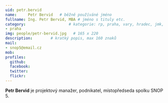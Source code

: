 ```yaml
---
uid: petr.bervid
name:     Petr Bervid  	# běžně používáné jméno
fullname: Ing. Petr Bervid, MBA	# jméno s tituly etc.
category:                 	# kategorie: rp, praha, vary, hradec, jmk, senat
- praha
img: people/petr-bervid.jpg   # 165 x 220
description:      	# kratký popis, max 160 znaků
mail:
- snop5@email.cz
mob:
profiles:
  github:       
  facebook:    
  twitter: 		  
  flickr:		  
---
```


**Petr Bervid** je projektový manažer, podnikatel, místopředseda spolku SNOP 5.
